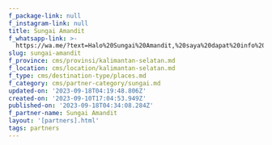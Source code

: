```yaml
---
f_package-link: null
f_instagram-link: null
title: Sungai Amandit
f_whatsapp-link: >-
  https://wa.me/?text=Halo%20Sungai%20Amandit,%20saya%20dapat%20info%20dari%20@loocale.id%20dan%20punya%20pertanyaan
slug: sungai-amandit
f_province: cms/provinsi/kalimantan-selatan.md
f_location: cms/location/kalimantan-selatan.md
f_type: cms/destination-type/places.md
f_category: cms/partner-category/sungai.md
updated-on: '2023-09-18T04:19:48.806Z'
created-on: '2023-09-10T17:04:53.949Z'
published-on: '2023-09-18T04:34:08.284Z'
f_partner-name: Sungai Amandit
layout: '[partners].html'
tags: partners
---
```



